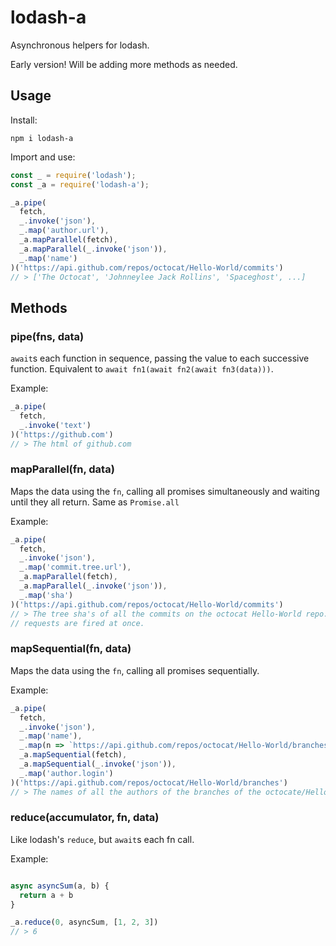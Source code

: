 # lodash-a

Asynchronous helpers for lodash.

Early version! Will be adding more methods as needed.

## Usage

Install:

```
npm i lodash-a
```

Import and use:

```js
const _ = require('lodash');
const _a = require('lodash-a');

_a.pipe(
  fetch,
  _.invoke('json'),
  _.map('author.url'),
  _a.mapParallel(fetch),
  _a.mapParallel(_.invoke('json')),
  _.map('name')
)('https://api.github.com/repos/octocat/Hello-World/commits')
// > ['The Octocat', 'Johnneylee Jack Rollins', 'Spaceghost', ...]
```

## Methods

### pipe(fns, data)

`await`s each function in sequence, passing the value to each successive function. Equivalent to `await fn1(await fn2(await fn3(data)))`.

Example:

```js
_a.pipe(
  fetch,
  _.invoke('text')
)('https://github.com')
// > The html of github.com
```

### mapParallel(fn, data)

Maps the data using the `fn`, calling all promises simultaneously and waiting until they all return. Same as `Promise.all`

Example:

```js
_a.pipe(
  fetch,
  _.invoke('json'),
  _.map('commit.tree.url'),
  _a.mapParallel(fetch),
  _a.mapParallel(_.invoke('json')),
  _.map('sha')
)('https://api.github.com/repos/octocat/Hello-World/commits')
// > The tree sha's of all the commits on the octocat Hello-World repo. All
// requests are fired at once.
```

### mapSequential(fn, data)

Maps the data using the `fn`, calling all promises sequentially.

Example:

```js
_a.pipe(
  fetch,
  _.invoke('json'),
  _.map('name'),
  _.map(n => `https://api.github.com/repos/octocat/Hello-World/branches/${n}`)
  _a.mapSequential(fetch),
  _a.mapSequential(_.invoke('json')),
  _.map('author.login')
)('https://api.github.com/repos/octocat/Hello-World/branches')
// > The names of all the authors of the branches of the octocate/Hello-World repo, firing off requests sequentially
```

### reduce(accumulator, fn, data)

Like lodash's `reduce`, but `await`s each fn call.

Example:

```js

async asyncSum(a, b) {
  return a + b
}

_a.reduce(0, asyncSum, [1, 2, 3])
// > 6
